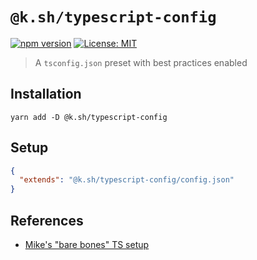 # `@k.sh/typescript-config`

[![npm version](https://badge.fury.io/js/%40k.sh%2Fconfig.typescript.svg)](https://badge.fury.io/js/%40k.sh%2Fconfig.typescript)
[![License: MIT](https://img.shields.io/badge/license-mit-yellow.svg)](https://opensource.org/licenses/MIT)

> A `tsconfig.json` preset with best practices enabled

## Installation

`yarn add -D @k.sh/typescript-config`

## Setup

```json
{
  "extends": "@k.sh/typescript-config/config.json"
}
```

## References

- [Mike's "bare bones" TS setup](https://github.com/mike-north/professional-ts/blob/master/notes/04-mikes-ts-setup.md)

[package-version-badge]: https://badge.fury.io/js/@k.sh/typescript-config.svg
[package-version]: https://www.npmjs.com/package/@k.sh/typescript-config
